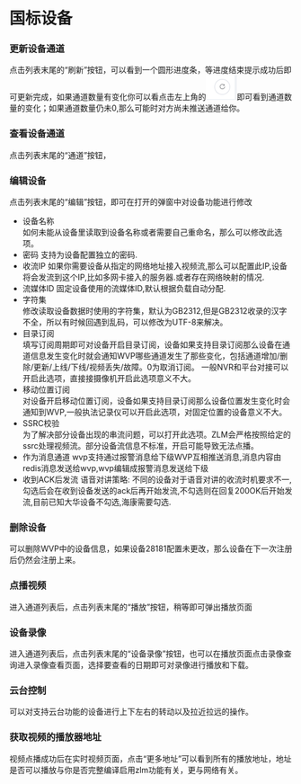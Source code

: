 <!-- 设备使用 -->
# 国标设备
### 更新设备通道  
  点击列表末尾的“刷新”按钮，可以看到一个圆形进度条，等进度结束提示成功后即可更新完成，如果通道数量有变化你可以看点击左上角的![刷新](_media/img_14.png)即可看到通道数量的变化；如果通道数量仍未0,那么可能时对方尚未推送通道给你。
### 查看设备通道  
  点击列表末尾的“通道”按钮，
### 编辑设备
点击列表末尾的“编辑”按钮，即可在打开的弹窗中对设备功能进行修改
- 设备名称  
  如何未能从设备里读取到设备名称或者需要自己重命名，那么可以修改此选项。
- 密码
  支持为设备配置独立的密码.
- 收流IP
  如果你需要设备从指定的网络地址接入视频流,那么可以配置此IP,设备将会发流到这个IP,比如多网卡接入的服务器.或者存在网络映射的情况.
- 流媒体ID
  固定设备使用的流媒体ID,默认根据负载自动分配.
- 字符集  
  修改读取设备数据时使用的字符集，默认为GB2312,但是GB2312收录的汉字不全，所以有时候回遇到乱码，可以修改为UTF-8来解决。
- 目录订阅  
  填写订阅周期即可对设备开启目录订阅，设备如果支持目录订阅那么设备在通道信息发生变化时就会通知WVP哪些通道发生了那些变化，包括通道增加/删除/更新/上线/下线/视频丢失/故障。0为取消订阅。
  一般NVR和平台对接可以开启此选项，直接接摄像机开启此选项意义不大。
- 移动位置订阅  
  对设备开启移动位置订阅，设备如果支持目录订阅那么设备位置发生变化时会通知到WVP,一般执法记录仪可以开启此选项，对固定位置的设备意义不大。
- SSRC校验  
  为了解决部分设备出现的串流问题，可以打开此选项。ZLM会严格按照给定的ssrc处理视频流。部分设备流信息不标准，开启可能导致无法点播。
- 作为消息通道
  wvp支持通过报警消息给下级WVP互相推送消息,消息内容由redis消息发送给wvp,wvp编辑成报警消息发送给下级
- 收到ACK后发流
  语音对讲策略: 不同的设备对于语音对讲的收流时机要求不一,勾选后会在收到设备发送的ack后再开始发流,不勾选则在回复200OK后开始发流,目前已知大华设备不勾选,海康需要勾选.
### 删除设备  
  可以删除WVP中的设备信息，如果设备28181配置未更改，那么设备在下一次注册后仍然会注册上来。
### 点播视频  
  进入通道列表后，点击列表末尾的“播放”按钮，稍等即可弹出播放页面
### 设备录像  
  进入通道列表后，点击列表末尾的“设备录像”按钮，也可以在播放页面点击录像查询进入录像查看页面，选择要查看的日期即可对录像进行播放和下载。
### 云台控制  
  可以对支持云台功能的设备进行上下左右的转动以及拉近拉远的操作。
### 获取视频的播放器地址  
  视频点播成功后在实时视频页面，点击“更多地址”可以看到所有的播放地址，地址是否可以播放与你是否完整编译启用zlm功能有关，更与网络有关。